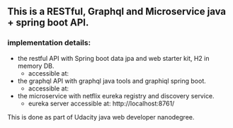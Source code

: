## This is a RESTful, Graphql and Microservice java + spring boot API.
### implementation details:
* the restful API with Spring boot data jpa and web starter kit, H2 in memory DB.
    * accessible at: 
* the graphql API with graphql java tools and graphiql spring boot.
    * accessible at:
* the microservice with netflix eureka registry and discovery service.
    * eureka server accessible at: http://localhost:8761/

This is done as part of Udacity java web developer nanodegree.
